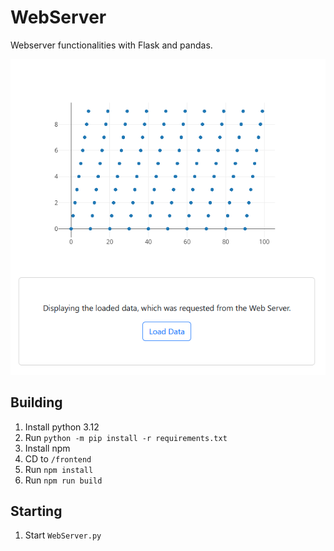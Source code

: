 # WebServer
Webserver functionalities with Flask and pandas.

![Example of the web application. It displays a scatter plot where points are organized in the shape of a slightly angled parallelogram.](./web_app.png "Example of the web application.")

## Building

1. Install python 3.12
2. Run `python -m pip install -r requirements.txt`
2. Install npm
3. CD to `/frontend`
4. Run `npm install`
5. Run `npm run build`

## Starting
1. Start `WebServer.py`


